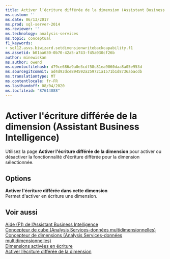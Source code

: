 ```yaml
---
title: Activer l’écriture différée de la dimension (Assistant Business Intelligence) | Microsoft Docs
ms.custom: ''
ms.date: 06/13/2017
ms.prod: sql-server-2014
ms.reviewer: ''
ms.technology: analysis-services
ms.topic: conceptual
f1_keywords:
- sql12.asvs.biwizard.setdimensionwritebackcapability.f1
ms.assetid: b01aa630-0b70-42a5-a743-f45a030cf26b
author: minewiskan
ms.author: owend
ms.openlocfilehash: d79ce686a9a0e3cdf58c81ea9060daa8a05e953d
ms.sourcegitcommit: ad4d92dce894592a259721a1571b1d8736abacdb
ms.translationtype: MT
ms.contentlocale: fr-FR
ms.lasthandoff: 08/04/2020
ms.locfileid: "87614888"
---
```

# <a name="enable-dimension-writeback-business-intelligence-wizard"></a>Activer l'écriture différée de la dimension (Assistant Business Intelligence)
  Utilisez la page **Activer l'écriture différée de la dimension** pour activer ou désactiver la fonctionnalité d'écriture différée pour la dimension sélectionnée.  
  
## <a name="options"></a>Options  
 **Activer l'écriture différée dans cette dimension**  
 Permet d'activer en écriture une dimension.  
  
## <a name="see-also"></a>Voir aussi  
 [Aide (F1) de l’Assistant Business Intelligence](business-intelligence-wizard-f1-help.md)   
 [Concepteur de cube &#40;Analysis Services-données multidimensionnelles&#41;](cube-designer-analysis-services-multidimensional-data.md)   
 [Concepteur de dimensions &#40;Analysis Services-données multidimensionnelles&#41;](dimension-designer-analysis-services-multidimensional-data.md)   
 [Dimensions activées en écriture](multidimensional-models-olap-logical-dimension-objects/write-enabled-dimensions.md)   
 [Activer l’écriture différée de la dimension](multidimensional-models/bi-wizard-enable-dimension-writeback.md)  
  
  
